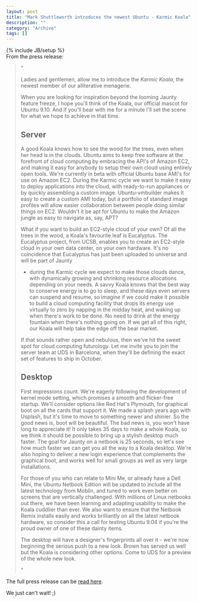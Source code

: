 ```yaml
--- 
layout: post 
title: "Mark Shuttleworth introduces the newest Ubuntu - Karmic Koala"
description: ""
category: "Archive"
tags: []
---
```

{% include JB/setup %}  
From the press release:

<blockquote>
 <span class="bqstart">&#8220;</span>

Ladies and gentlemen, allow me to introduce the *Karmic Koala*, the
newest member of our alliterative menagerie.


When you are looking for inspiration beyond the looming Jaunty feature
freeze, I hope you'll think of the Koala, our official mascot for Ubuntu
9.10. And if you'll bear with me for a minute I'll set the scene for
what we hope to achieve in that time.


## Server


A good Koala knows how to see the wood for the trees, even when her head
is in the clouds. Ubuntu aims to keep free software at the forefront of
cloud computing by embracing the API's of Amazon EC2, and making it easy
for anybody to setup their own cloud using entirely open tools. We're
currently in beta with official Ubuntu base AMI's for use on Amazon EC2.
During the Karmic cycle we want to make it easy to deploy applications
into the cloud, with ready-to-run appliances or by quickly assembling a
custom image. Ubuntu-vmbuilder makes it easy to create a custom AMI
today, but a portfolio of standard image profiles will allow easier
collaboration between people doing similar things on EC2. Wouldn't it be
apt for Ubuntu to make the Amazon jungle as easy to navigate as, say, APT?


What if you want to build an EC2-style cloud of your own? Of all the
trees in the wood, a Koala's favourite leaf is Eucalyptus. The
Eucalyptus project, from UCSB, enables you to create an EC2-style cloud
in your own data center, on your own hardware. It's no coincidence that
Eucalyptus has just been uploaded to universe and will be part of Jaunty
- during the Karmic cycle we expect to make those clouds dance, with
dynamically growing and shrinking resource allocations depending on your
needs. A savvy Koala knows that the best way to conserve energy is to go
to sleep, and these days even servers can suspend and resume, so imagine
if we could make it possible to build a cloud computing facility that
drops its energy use virtually to zero by napping in the midday heat,
and waking up when there's work to be done. No need to drink at the
energy fountain when there's nothing going on. If we get all of this
right, our Koala will help take the edge off the bear market.


If that sounds rather open and nebulous, then we've hit the sweet spot
for cloud computing futurology. Let me invite you to join the server
team at UDS in Barcelona, when they'll be defining the exact set of
features to ship in October.


## Desktop


First impressions count. We're eagerly following the development of
kernel mode setting, which promises a smooth and flicker-free startup.
We'll consider options like Red Hat's Plymouth, for graphical boot on
all the cards that support it. We made a splash years ago with Usplash,
but it's time to move to something newer and shinier. So the good news
is, boot will be beautiful. The bad news is, you won't have long to
appreciate it! It only takes 35 days to make a whole Koala, so we think
it should be possible to bring up a stylish desktop much faster. The
goal for Jaunty on a netbook is 25 seconds, so let's see how much faster
we can get you all the way to a Koala desktop. We're also hoping to
deliver a new login experience that complements the graphical boot, and
works well for small groups as well as very large installations.


For those of you who can relate to Mini Me, or already have a Dell Mini,
the Ubuntu Netbook Edition will be updated to include all the latest
technology from Moblin, and tuned to work even better on screens that
are vertically challenged. With millions of Linux netbooks out there, we
have been learning and adapting usability to make the Koala cuddlier
than ever. We also want to ensure that the Netbook Remix installs easily
and works brilliantly on all the latest netbook hardware, so consider
this a call for testing Ubuntu 9.04 if you're the proud owner of one of
these dainty items.


The desktop will have a designer's fingerprints all over it - we're now
beginning the serious push to a new look. Brown has served us well but
the Koala is considering other options. Come to UDS for a preview of the
whole new look.

  <span class="bqend">&#8220;</span>
</blockquote>
The full press release can be <a href="https://lists.ubuntu.com/archives/ubuntu-devel-announce/2009-February/000536.html">read here</a>.

We just can't wait! ;)